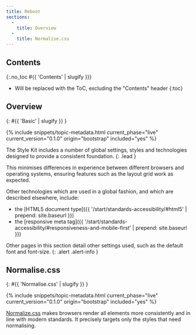 ```yaml
---
title: Reboot
sections:
  -
    title: Overview
  -
    title: Normalise.css
---
```


## Contents
{:.no_toc #{{ 'Contents' | slugify }}}

* Will be replaced with the ToC, excluding the "Contents" header
{:toc}

## Overview
{: #{{ 'Basic' | slugify }} }

{% include snippets/topic-metadata.html current_phase="live" current_version="0.1.0" origin="bootstrap" included="yes" %}

The Style Kit includes a number of global settings, styles and technologies designed to provide a consistent foundation.
{: .lead }

This minimises differences in experience between different browsers and operating systems, ensuring features such as
the layout grid work as expected.

Other technologies which are used in a global fashion, and which are described elsewhere, include:

* the [HTML5 document type]({{ '/start/standards-accessibility/#html5' | prepend: site.baseurl }})
* the [responsive meta tag]({{ '/start/standards-accessibility/#responsiveness-and-mobile-first' | prepend: site.baseurl }})

Other pages in this section detail other settings used, such as the default font and font-size.
{: .alert .alert-info }

## Normalise.css
{: #{{ 'Normalise.css' | slugify }} }

{% include snippets/topic-metadata.html current_phase="live" current_version="0.1.0" origin="bootstrap" included="yes" %}

[Normalize.css](http://necolas.github.io/normalize.css/) makes browsers render all elements more consistently and in
line with modern standards. It precisely targets only the styles that need normalising.

